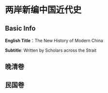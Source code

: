 # 两岸新编中国近代史

## Basic Info

**English Title**：The New History of Modern China

**Subtitle**: Written by Scholars across the Strait

## 晚清卷



## 民国卷

